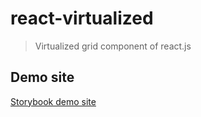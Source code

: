 # react-virtualized

> Virtualized grid component of react.js

## Demo site

[Storybook demo site](https://brique-inc.github.io/react-virtualized/)
